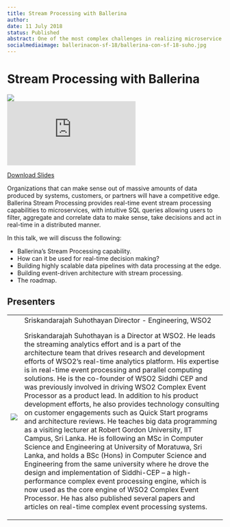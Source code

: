 ```yaml
---
title: Stream Processing with Ballerina
author:
date: 11 July 2018
status: Published
abstract: One of the most complex challenges in realizing microservice architecture is not building the services themselves, but building and governing the communication between services.
socialmediaimage: ballerinacon-sf-18/ballerina-con-sf-18-suho.jpg
---
```

<script src="/js/ballerina-form.js?03"></script><link rel="stylesheet" href="/css/webinar-page.css"></link><link rel="stylesheet" href="/css/ballerinacon-page.css"></link>

<div class="col-xs-12 col-sm-12 col-md-9 col-lg-9" style="padding:0;">
<h1>Stream Processing with Ballerina</h1>
</div>
<div class="col-xs-12 col-sm-12 col-md-3 col-lg-3" style="padding:0;">
<a href="https://con.ballerina.io/" target="_blank"><img class="cInlineLogo" src="https://con.ballerina.io/wp-content/themes/ballerinacon/images/bcon-logo.png"/></a>
</div>
<div class="col-xs-12 col-sm-12 col-md-12 col-lg-12 cConVideoContainer">
<div class="embed-responsive embed-responsive-16by9">
<iframe class="embed-responsive-item" src="https://www.youtube.com/embed/zLauHjq75Mc" frameborder="0" allow="autoplay; encrypted-media" allowfullscreen></iframe>
</div>
</div>

<div class="clearfix"></div>

<a class="cBallerina-io-Home-main-download-button cGuidesDownloadButton cDownloadSlides" target="_blank" href="https://www.slideshare.net/ballerinaslides/stream-processing-with-ballerina-108078794">Download Slides</a>

<div class="clearfix"></div>

Organizations that can make sense out of massive amounts of data produced by systems, customers, or partners will have a competitive edge. Ballerina Stream Processing provides real-time event stream processing capabilities to microservices, with intuitive SQL queries allowing users to filter, aggregate and correlate data to make sense, take decisions and act in real-time in a distributed manner.

In this talk, we will discuss the following:

- Ballerina’s Stream Processing capability.
- How can it be used for real-time decision making?
- Building highly scalable data pipelines with data processing at the edge.
- Building event-driven architecture with stream processing.
- The roadmap.


## Presenters

<table class="cWebinarPresenter">
    <tr>
        <td class="cWebinarPresenterPic"><img src="//con.ballerina.io/wp-content/themes/ballerinacon/images/speakers/suho.jpg"/></td>
        <td class="cWebinarPresenterBio">
      <span class="cPresenterName">Sriskandarajah Suhothayan</span>
      <span class="cPresenterTitle">Director - Engineering, WSO2</span>
<p>Sriskandarajah Suhothayan is a Director at WSO2. He leads the streaming analytics effort and is a part of the architecture team that drives research and development efforts of WSO2’s real-time analytics platform. His expertise is in real-time event processing and parallel computing solutions. He is the co-founder of WSO2 Siddhi CEP and was previously involved in driving WSO2 Complex Event Processor as a product lead. In addition to his product development efforts, he also provides technology consulting on customer engagements such as Quick Start programs and architecture reviews. He teaches big data programming as a visiting lecturer at Robert Gordon University, IIT Campus, Sri Lanka. He is following an MSc in Computer Science and Engineering at University of Moratuwa, Sri Lanka, and holds a BSc (Hons) in Computer Science and Engineering from the same university where he drove the design and implementation of Siddhi-CEP – a high-performance complex event processing engine, which is now used as the core engine of WSO2 Complex Event Processor. He has also published several papers and articles on real-time complex event processing systems.</p>
          </tr>
    </table>

</div>
</div>
